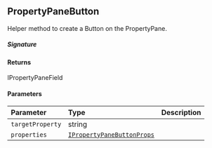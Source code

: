 ## PropertyPaneButton

Helper method to create a Button on the PropertyPane.

##### Signature

#### Returns
IPropertyPaneField<IPropertyPaneButtonProps>

#### Parameters


| Parameter	   | Type    | Description |
|:-------------|:---------------|:------------|
| `targetProperty`    | string |  |
| `properties`    | [`IPropertyPaneButtonProps`](IPropertyPaneButtonProps.md) |  |

